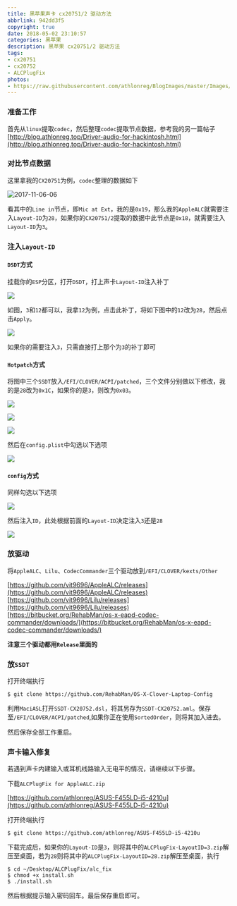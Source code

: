 ```yaml
---
title: 黑苹果声卡 cx20751/2 驱动方法
abbrlink: 942dd3f5
copyright: true
date: 2018-05-02 23:10:57
categories: 黑苹果
description: 黑苹果 cx20751/2 驱动方法
tags: 
- cx20751
- cx20752
- ALCPlugFix
photos:
- https://raw.githubusercontent.com/athlonreg/BlogImages/master/Images/38/b57d916d38a521cd1b26f81426b225.jpg
---
```


### 准备工作
首先从`linux`提取`codec`，然后整理`codec`提取节点数据，参考我的另一篇帖子[http://blog.athlonreg.top/Driver-audio-for-hackintosh.html](http://blog.athlonreg.top/Driver-audio-for-hackintosh.html)

### 对比节点数据
这里拿我的`CX20751`为例，`codec`整理的数据如下

![2017-11-06-06](http://ovefvi4g3.bkt.clouddn.com/2017-11-06-06.png)

看其中的`Line in`节点，即`Mic at Ext`，我的是`0x19`，那么我的`AppleALC`就需要注入`Layout-ID`为`28`，如果你的`CX20751/2`提取的数据中此节点是`0x18`，就需要注入`Layout-ID`为`3`。

### 注入`Layout-ID`
#### `DSDT`方式
挂载你的`ESP`分区，打开`DSDT`，打上声卡`Layout-ID`注入补丁

![](http://ovefvi4g3.bkt.clouddn.com/15252748423044.jpg)

如图，`3`和`12`都可以，我拿`12`为例，点击此补丁，将如下图中的`12`改为`28`，然后点击`Apply`。

![](http://ovefvi4g3.bkt.clouddn.com/15253241498583.jpg)

如果你的需要注入`3`，只需直接打上那个为`3`的补丁即可

#### `Hotpatch`方式
将图中三个`SSDT`放入`/EFI/CLOVER/ACPI/patched`，三个文件分别做以下修改，我的是`28`改为`0x1C`，如果你的是`3`，则改为`0x03`。

![](http://ovefvi4g3.bkt.clouddn.com/15252751019326.jpg)

![](http://ovefvi4g3.bkt.clouddn.com/15252751161237.jpg)

![](http://ovefvi4g3.bkt.clouddn.com/15252751319904.jpg)

然后在`config.plist`中勾选以下选项

![](http://ovefvi4g3.bkt.clouddn.com/15252751877585.jpg)

#### `config`方式
同样勾选以下选项

![](http://ovefvi4g3.bkt.clouddn.com/15252751877585.jpg)

然后注入`ID`，此处根据前面的`Layout-ID`决定注入`3`还是`28`

![](http://ovefvi4g3.bkt.clouddn.com/15252754357190.jpg)

### 放驱动
将`AppleALC`、`Lilu`、`CodecCommander`三个驱动放到`/EFI/CLOVER/kexts/Other`

[https://github.com/vit9696/AppleALC/releases](https://github.com/vit9696/AppleALC/releases)
[https://github.com/vit9696/Lilu/releases](https://github.com/vit9696/Lilu/releases)
[https://bitbucket.org/RehabMan/os-x-eapd-codec-commander/downloads/](https://bitbucket.org/RehabMan/os-x-eapd-codec-commander/downloads/)

**注意三个驱动都用`Release`里面的**

### 放`SSDT`
打开终端执行

```
$ git clone https://github.com/RehabMan/OS-X-Clover-Laptop-Config
```

利用`MaciASL`打开`SSDT-CX20752.dsl`，将其另存为`SSDT-CX20752.aml`。保存至`/EFI/CLOVER/ACPI/patched`,如果你正在使用`SortedOrder`，则将其加入进去。

然后保存全部工作重启。

### 声卡输入修复
若遇到声卡内建输入或耳机线路输入无电平的情况，请继续以下步骤。

下载`ALCPlugFix for AppleALC.zip`

[https://github.com/athlonreg/ASUS-F455LD-i5-4210u](https://github.com/athlonreg/ASUS-F455LD-i5-4210u)

打开终端执行

```
$ git clone https://github.com/athlonreg/ASUS-F455LD-i5-4210u
```

下载完成后，如果你的`Layout-ID`是`3`，则将其中的`ALCPlugFix-LayoutID=3.zip`解压至桌面，若为`28`则将其中的`ALCPlugFix-LayoutID=28.zip`解压至桌面，执行

```
$ cd ~/Desktop/ALCPlugFix/alc_fix 
$ chmod +x install.sh 
$ ./install.sh 
```

然后根据提示输入密码回车。最后保存重启即可。



